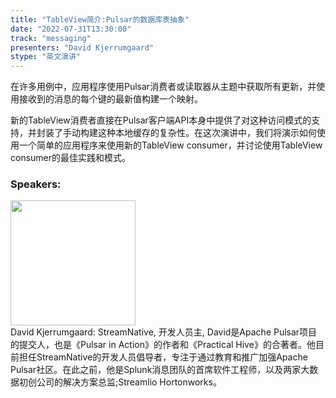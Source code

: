 ```yaml
---
title: "TableView简介:Pulsar的数据库表抽象"
date: "2022-07-31T13:30:00"
track: "messaging"
presenters: "David Kjerrumgaard"
stype: "英文演讲"
---
```

在许多用例中，应用程序使用Pulsar消费者或读取器从主题中获取所有更新，并使用接收到的消息的每个键的最新值构建一个映射。

新的TableView消费者直接在Pulsar客户端API本身中提供了对这种访问模式的支持，并封装了手动构建这种本地缓存的复杂性。在这次演讲中，我们将演示如何使用一个简单的应用程序来使用新的TableView consumer，并讨论使用TableView consumer的最佳实践和模式。
 ### Speakers: 
 <img src="images/speaker/1021.png" width="200" /><br>David Kjerrumgaard: StreamNative, 开发人员主, David是Apache Pulsar项目的提交人，也是《Pulsar in Action》的作者和《Practical Hive》的合著者。他目前担任StreamNative的开发人员倡导者，专注于通过教育和推广加强Apache Pulsar社区。在此之前，他是Splunk消息团队的首席软件工程师，以及两家大数据初创公司的解决方案总监;Streamlio Hortonworks。

 